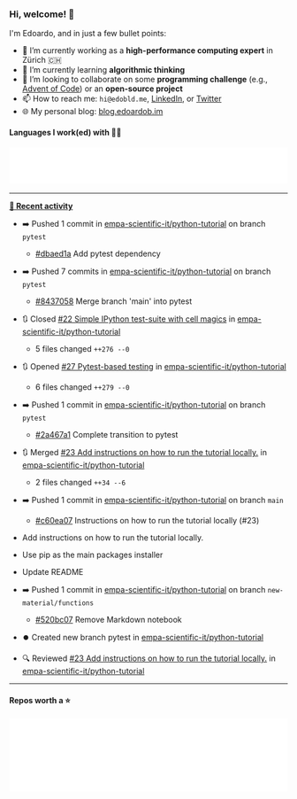 ### Hi, welcome! 👋 

I'm Edoardo, and in just a few bullet points:

- 🔭 I’m currently working as a **high-performance computing expert** in Zürich 🇨🇭
- 🌱 I’m currently learning **algorithmic thinking**
- 👯 I’m looking to collaborate on some **programming challenge** (e.g., [Advent of Code](https://github.com/edoardob90/aoc2022)) or an **open-source project**
- 📫 How to reach me: `hi@edobld.me`, [LinkedIn](https://linkedin.com/in/edobld), or [Twitter](https://twitter.com/eadweard90)
- 🌐 My personal blog: [blog.edoardob.im](https://blog.edoardob.im)

#### Languages I work(ed) with 👨‍💻

<img src="https://github.com/edoardob90/edoardob90/blob/main/.cache/languages.svg">

---

**[📰 Recent activity](https://github.com/edoardob90)**
* ➡️ Pushed 1 commit in [empa-scientific-it/python-tutorial](https://github.com/empa-scientific-it/python-tutorial) on branch `pytest`
  * [#dbaed1a](https://github.com/empa-scientific-it/python-tutorial/commit/dbaed1a) Add pytest dependency
* ➡️ Pushed 7 commits in [empa-scientific-it/python-tutorial](https://github.com/empa-scientific-it/python-tutorial) on branch `pytest`
  * [#8437058](https://github.com/empa-scientific-it/python-tutorial/commit/8437058) Merge branch &#39;main&#39; into pytest
* 🔃 Closed [#22 Simple IPython test-suite with cell magics](https://github.com/empa-scientific-it/python-tutorial/pull/22) in [empa-scientific-it/python-tutorial](https://github.com/empa-scientific-it/python-tutorial)
  * 5 files changed `++276 --0`
* 🔃 Opened [#27 Pytest-based testing](https://github.com/empa-scientific-it/python-tutorial/pull/27) in [empa-scientific-it/python-tutorial](https://github.com/empa-scientific-it/python-tutorial)
  * 6 files changed `++279 --0`
* ➡️ Pushed 1 commit in [empa-scientific-it/python-tutorial](https://github.com/empa-scientific-it/python-tutorial) on branch `pytest`
  * [#2a467a1](https://github.com/empa-scientific-it/python-tutorial/commit/2a467a1) Complete transition to pytest
* 🔃 Merged [#23 Add instructions on how to run the tutorial locally.](https://github.com/empa-scientific-it/python-tutorial/pull/23) in [empa-scientific-it/python-tutorial](https://github.com/empa-scientific-it/python-tutorial)
  * 2 files changed `++34 --6`
* ➡️ Pushed 1 commit in [empa-scientific-it/python-tutorial](https://github.com/empa-scientific-it/python-tutorial) on branch `main`
  * [#c60ea07](https://github.com/empa-scientific-it/python-tutorial/commit/c60ea07) Instructions on how to run the tutorial locally (#23)

* Add instructions on how to run the tutorial locally.

* Use pip as the main packages installer

* Update README
* ➡️ Pushed 1 commit in [empa-scientific-it/python-tutorial](https://github.com/empa-scientific-it/python-tutorial) on branch `new-material/functions`
  * [#520bc07](https://github.com/empa-scientific-it/python-tutorial/commit/520bc07) Remove Markdown notebook
* ⏺️ Created new branch pytest in [empa-scientific-it/python-tutorial](https://github.com/empa-scientific-it/python-tutorial)
* 🔍 Reviewed [#23 Add instructions on how to run the tutorial locally.](https://github.com/empa-scientific-it/python-tutorial/pull/23) in [empa-scientific-it/python-tutorial](https://github.com/empa-scientific-it/python-tutorial)


---

#### Repos worth a ⭐

<img src="https://github.com/edoardob90/edoardob90/blob/main/.cache/stars.svg">

<!--
- ⚡ Fun fact: ...
- 🤔 I’m looking for help with ...
- 💬 Ask me about ...
-->
